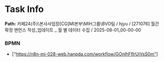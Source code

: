 # Task Info

**Path:** 카페24(주)\본사사업장\[CG]MI본부\MIH그룹\BVO팀 / hjyu / [271076] 월간 확정 맨먼스 작성_업데이트 _ 월 별 데이터 수집 / 2025-08-01_00-00-00

### BPMN
- ["https://n8n-mi-028-web.hanpda.com/workflow/GOnlhFfIrUiVsS0m"]

